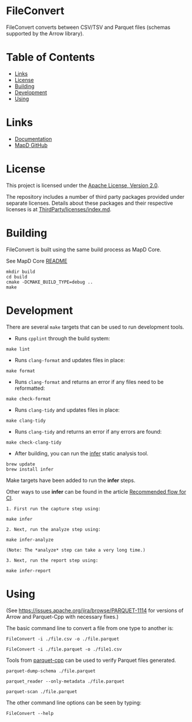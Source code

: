 FileConvert
===========

FileConvert converts between CSV/TSV and Parquet files (schemas supported by the Arrow library).

# Table of Contents

- [Links](#links)
- [License](#license)
- [Building](#building)
- [Development](#development)
- [Using](#using)

# Links

- [Documentation](https://www.mapd.com/docs/)
- [MapD GitHub](https://github.com/mapd/)

# License

This project is licensed under the [Apache License, Version 2.0](https://www.apache.org/licenses/LICENSE-2.0).

The repository includes a number of third party packages provided under separate licenses. Details about these packages and their respective licenses is at [ThirdParty/licenses/index.md](ThirdParty/licenses/index.md).

# Building

FileConvert is built using the same build process as MapD Core.

See MapD Core [README](https://github.com/mapd/mapd-core/blob/master/README.md)

```
mkdir build
cd build
cmake -DCMAKE_BUILD_TYPE=debug ..
make
```

# Development

There are several `make` targets that can be used to run development tools.

* Runs `cpplint` through the build system:

```
make lint
```

* Runs `clang-format` and updates files in place:

```
make format
```

* Runs `clang-format` and returns an error if any files need to be reformatted:

```
make check-format
```

* Runs `clang-tidy` and updates files in place:

```
make clang-tidy
```

* Runs `clang-tidy` and returns an error if any errors are found:

```
make check-clang-tidy
```

* After building, you can run the [infer](http://fbinfer.com/docs/getting-started.html) static analysis tool.

```
brew update
brew install infer
```

Make targets have been added to run the **infer** steps.

Other ways to use **infer** can be found in the article [Recommended flow for CI](http://fbinfer.com/docs/steps-for-ci.html).


    1. First run the capture step using:

    make infer

    2. Next, run the analyze step using:

    make infer-analyze

    (Note: The *analyze* step can take a very long time.)

    3. Next, run the report step using:

    make infer-report


# Using

(See https://issues.apache.org/jira/browse/PARQUET-1114 for versions of Arrow and Parquet-Cpp with necessary fixes.)

The basic command line to convert a file from one type to another is:

```
FileConvert -i ./file.csv -o ./file.parquet

FileConvert -i ./file.parquet -o ./file1.csv
```

Tools from [parquet-cpp](https://github.com/apache/parquet-cpp) can be used to verify Parquet files generated.

```
parquet-dump-schema ./file.parquet

parquet_reader --only-metadata ./file.parquet

parquet-scan ./file.parquet
```

The other command line options can be seen by typing:

```
FileConvert --help
```

